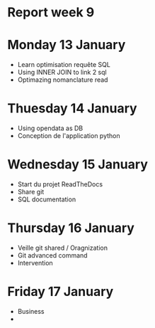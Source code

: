 # Report week 9 

# Monday 13 January 
- Learn optimisation requête SQL
- Using INNER JOIN to link 2 sql  
- Optimazing nomanclature read

# Thuesday 14 January
- Using opendata as DB 
- Conception de l'application python 

# Wednesday 15 January 
- Start du projet ReadTheDocs
- Share git 
- SQL documentation

# Thursday 16 January
- Veille git shared / Oragnization 
- Git advanced command 
- Intervention 
  
# Friday 17 January
- Business
- 